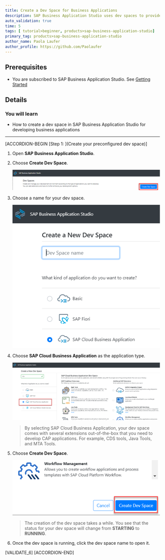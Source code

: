```yaml
---
title: Create a Dev Space for Business Applications
description: SAP Business Application Studio uses dev spaces to provide you with the most suitable development scenario. A dev space is a preconfigured environment with the required tools and extensions tailored for a specific business scenario.
auto_validation: true
time: 5
tags: [ tutorial>beginner, products>sap-business-application-studio]
primary_tag: products>sap-business-application-studio
author_name: Paola Laufer
author_profile: https://github.com/Paolaufer
---
```



## Prerequisites
 - You are subscribed to SAP Business Application Studio. See [Getting Started](https://help.sap.com/viewer/9d1db9835307451daa8c930fbd9ab264/Cloud/en-US/19611ddbe82f4bf2b493283e0ed602e5.html)

## Details
### You will learn
  - How to create a dev space in SAP Business Application Studio for developing business applications


---
[ACCORDION-BEGIN [Step 1: ](Create your preconfigured dev space)]
1. Open **SAP Business Application Studio**.

2. Choose **Create Dev Space**.

    ![Create DEV Space](step2-newicon-create-dev-space.png)

3. Choose a name for your dev space.

    ![Choose Name](choose-name.png)

4. Choose **SAP Cloud Business Application** as the application type.

    ![Choose SAP Cloud](choose-dev-space.png)

    >By selecting SAP Cloud Business Application, your dev space comes with several extensions out-of-the-box that you need to develop CAP applications. For example, CDS tools, Java Tools, and MTA Tools.

5. Choose **Create Dev Space**.

    ![Create Dev](click-create-dev-space.png)

    >The creation of the dev space takes a while. You see that the status for your dev space will change from **STARTING** to **RUNNING**.

6. Once the dev space is running, click the dev space name to open it.

[VALIDATE_6]
[ACCORDION-END]
